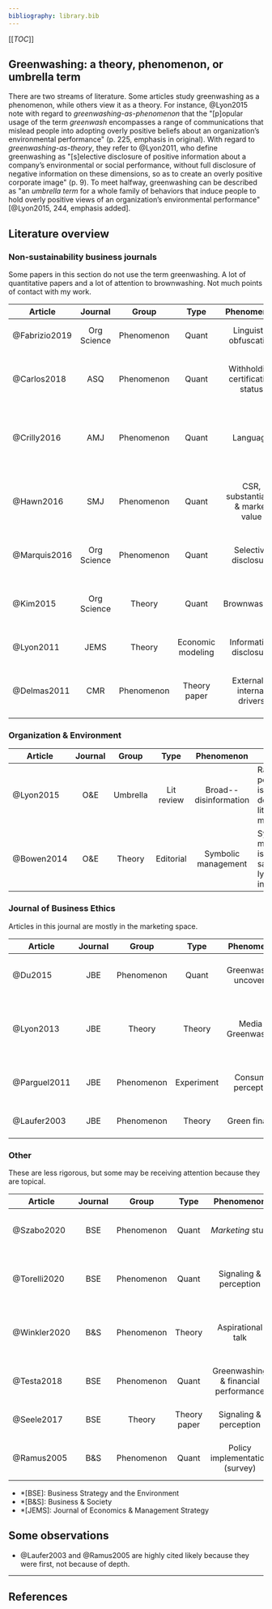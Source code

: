 ```yaml
---
bibliography: library.bib
---
```


[[_TOC_]]

## Greenwashing: a theory, phenomenon, or umbrella term

There are two streams of literature. Some articles study greenwashing as a phenomenon, while others view it as a theory. For instance, @Lyon2015 note with regard to _greenwashing-as-phenomenon_ that the "[p]opular usage of the term _greenwash_ encompasses a range of communications that mislead people into adopting overly positive beliefs about an organization’s environmental performance" (p. 225, emphasis in original). With regard to _greenwashing-as-theory_, they refer to @Lyon2011, who define greenwashing as "[s]elective disclosure of positive information about a company’s environmental or social performance, without full disclosure of negative information on these dimensions, so as to create an overly positive corporate image" (p. 9). To meet halfway, greenwashing can be described as "an _umbrella term_ for a whole family of behaviors that induce people to hold overly positive views of an organization’s environmental performance" [@Lyon2015, 244, emphasis added]. 

## Literature overview

### Non-sustainability business journals

Some papers in this section do not use the term greenwashing. A lot of quantitative papers and a lot of attention to brownwashing. Not much points of contact with my work.

| Article         | Journal | Group             | Type              | Phenomenon                     |  Summary |
| --------------- |:---:    |:---:              |:---:              |:------------:                  | ------------------------ |
| @Fabrizio2019   | Org Science | Phenomenon    | Quant             | Linguistic obfuscation         | Companies hide bad news in complexity |
| @Carlos2018     | ASQ     | Phenomenon        | Quant             | Withholding certification status |                    Companies withhold certification status to avoid hypocrisy. |                      
| @Crilly2016     | AMJ     | Phenomenon        | Quant             | Language                       |                  Greenwashers use different language, less precies language than implementors. |
| @Hawn2016       | SMJ     | Phenomenon        | Quant             | CSR, substantiality & market value |                    Both "internal" and "external" action neccessary for market value improvement. |
| @Marquis2016    | Org Science | Phenomenon    | Quant             | Selective disclosure           |                  External pressure and symbolic compliance. |
| @Kim2015        | Org Science | Theory        | Quant             | Brownwashing                   |                  Motivations for false communication, including brownwashing. |
| @Lyon2011       | JEMS    | Theory            | Economic modeling | Information disclosure         |                   Greenwashing by _rational_ actors. |
| @Delmas2011     | CMR     | Phenomenon        | Theory paper      | External & internal drivers    |                       Causes of greenwashing at internal, org & individual level. |

### Organization & Environment

| Article         | Journal | Group             | Type              | Phenomenon                     |  Summary |
| --------------- |:---:    |:---:              |:---:              |:------------:                  | ------------------------ |
| @Lyon2015       | O&E     | Umbrella          | Lit review        | Broad--disinformation          |                       Rational perspective is well-defined, but literature is manifold. |
| @Bowen2014      | O&E     | Theory            | Editorial         | Symbolic management            |                  Symbolic management is not the same as lying, but ineffective! |

### Journal of Business Ethics

Articles in this journal are mostly in the marketing space.

| Article         | Journal | Group             | Type              | Phenomenon                     |  Summary |
| --------------- |:---:    |:---:              |:---:              |:------------:                  | ------------------------ |
| @Du2015         | JBE     | Phenomenon        | Quant             | Greenwashing uncovered         |                          Markets react negatie to greenwashing ranking. |
| @Lyon2013       | JBE     | Theory            | Theory            | Media & Greenwashing           | Theorizing that new media will decrease incidences of greenwashing. |
| @Parguel2011    | JBE     | Phenomenon        | Experiment        | Consumer perception            |                          ESG ratings can influence consumer perception. |
| @Laufer2003     | JBE     | Phenomenon        | Theory            | Green finance                  |                       Greenwashing in _accounting_ literature. |

### Other

These are less rigorous, but some may be receiving attention because they are topical.

| Article         | Journal | Group             | Type              | Phenomenon                     |  Summary |
| --------------- |:---:    |:---:              |:---:              |:------------:                  | ------------------------ |
| @Szabo2020      | BSE     | Phenomenon        | Quant             | _Marketing_ stuff              |                      Some complex individual perception stuff. |
| @Torelli2020    | BSE     | Phenomenon        | Quant             | Signaling & perception         |                      Greenwashing is distinctive to _consumers_ at different levels. |
| @Winkler2020    | B&S     | Phenomenon        | Theory            | Aspirational talk              | The challenge of judging efforts to "talk" somethinginto existence. |
| @Testa2018      | BSE     | Phenomenon        | Quant             | Greenwashing & financial performance |        Greenwashing does not pay, penalty on brownwashing. |
| @Seele2017      | BSE     | Theory            | Theory paper      | Signaling & perception         |                      Almost a discovery of discourse.|
| @Ramus2005      | B&S     | Phenomenon        | Quant             | Policy implementation (survey) |                        Do companies implement the policies they announce? |

* *[BSE]: Business Strategy and the Environment
* *[B&S]: Business & Society
* *[JEMS]: Journal of Economics & Management Strategy

## Some observations

* @Laufer2003 and @Ramus2005 are highly cited likely because they were first, not because of depth.

---

## References